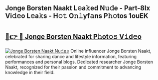 ## Jonge Borsten Naakt L𝚎a𝚔ed N𝚞𝚍e - Part-8Ix Vi𝚍𝚎o L𝚎a𝚔s - H𝚘𝚝 O𝚗𝚕yf𝚊ns P𝚑𝚘tos 1ouEK

# <h2><a href="http://kf1piz.oniu.top/?m=Jonge+Borsten+Naakt">🔗👉 🔴 Jonge Borsten Naakt P𝚑ot𝚘𝚜 V𝚒d𝚎o</a></h2>

[![Jonge Borsten Naakt Nu𝚍e𝚜](https://i.imgur.com/0qMVB7G.gif)](http://kf1piz.oniu.top/?m=Jonge+Borsten+Naakt)
Online influencer Jonge Borsten Naakt, celebrated for sharing dance and lifestyle information, featuring performances and personal blogs. Dedicated researcher Jonge Borsten Naakt, recognized for their passion and commitment to advancing knowledge in their field.  
